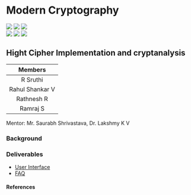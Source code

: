 # Modern Cryptography


![](https://img.shields.io/badge/Batch-22CYS-lightgreen) ![](https://img.shields.io/badge/UG-blue) ![](https://img.shields.io/badge/Subject-MC-blue) <br/>
![](https://img.shields.io/badge/Lecture-3-orange) ![](https://img.shields.io/badge/Tutorial-1-orange) ![](https://img.shields.io/badge/Credits-4-orange)

## Hight Cipher Implementation and cryptanalysis

| Members | 
|:-------:|
| R Sruthi | 
| Rahul Shankar V | 
| Rathnesh R |
| Ramraj S |


Mentor: Mr. Saurabh Shrivastava, Dr. Lakshmy K V

### Background



### Deliverables
- [User Interface]()
- [FAQ]()


#### References
